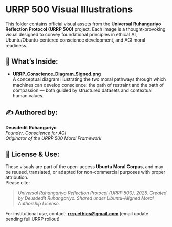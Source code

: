 # URRP 500 Visual Illustrations

This folder contains official visual assets from the **Universal Ruhangariyo Reflection Protocol (URRP 500)** project. Each image is a thought-provoking visual designed to convey foundational principles in ethical AI, Ubuntu/Obuntu-centered conscience development, and AGI moral readiness.

## 🧠 What’s Inside:

- **URRP_Conscience_Diagram_Signed.png**  
  A conceptual diagram illustrating the two moral pathways through which machines can develop conscience: the path of restraint and the path of compassion — both guided by structured datasets and contextual human values.

## ✍️ Authored by:
**Deusdedit Ruhangariyo**  
*Founder, Conscience for AGI*  
*Originator of the URRP 500 Moral Framework*

## 🪪 License & Use:
These visuals are part of the open-access **Ubuntu Moral Corpus**, and may be reused, translated, or adapted for non-commercial purposes with proper attribution.  
Please cite:  
> *Universal Ruhangariyo Reflection Protocol (URRP 500), 2025. Created by Deusdedit Ruhangariyo. Shared under Ubuntu-Aligned Moral Authorship License.*

For institutional use, contact: **rrrp.ethics@gmail.com** (email update pending full URRP rollout)
